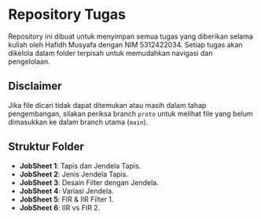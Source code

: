 # Repository Tugas

Repository ini dibuat untuk menyimpan semua tugas yang diberikan selama kuliah oleh Hafidh Musyafa dengan NIM 5312422034. Setiap tugas akan dikelola dalam folder terpisah untuk memudahkan navigasi dan pengelolaan.

## Disclaimer

Jika file dicari tidak dapat ditemukan atau masih dalam tahap pengembangan, silakan periksa branch `proto` untuk melihat file yang belum dimasukkan ke dalam branch utama (`main`).

## Struktur Folder

- **JobSheet 1**: Tapis dan Jendela Tapis.
- **JobSheet 2**: Jenis Jendela Tapis.
- **JobSheet 3**: Desain Filter dengan Jendela.
- **JobSheet 4**: Variasi Jendela.
- **JobSheet 5**: FIR & IIR Filter 1.
- **JobSheet 6**: IIR vs FIR 2.
